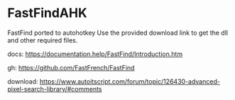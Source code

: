 # FastFindAHK
FastFind ported to autohotkey
Use the provided download link to get the dll and other required files. 

docs: https://documentation.help/FastFind/Introduction.htm

gh: https://github.com/FastFrench/FastFind

download: https://www.autoitscript.com/forum/topic/126430-advanced-pixel-search-library/#comments
